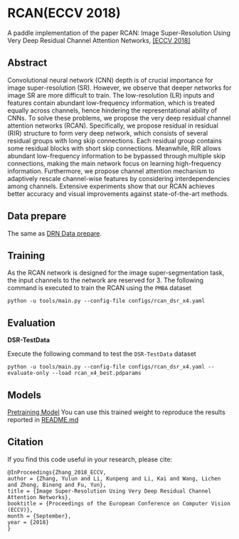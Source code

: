 # RCAN(ECCV 2018)
A paddle implementation of the paper RCAN: Image Super-Resolution Using Very Deep Residual Channel Attention Networks,
[\[ECCV 2018\]](https://openaccess.thecvf.com/content_ECCV_2018/html/Yulun_Zhang_Image_Super-Resolution_Using_ECCV_2018_paper.html)

## Abstract

Convolutional neural network (CNN) depth is of crucial importance for image super-resolution (SR). However, we observe that deeper networks for image SR are more difficult to train. The low-resolution (LR) inputs and features contain abundant low-frequency information, which is treated equally across channels, hence hindering the representational ability of CNNs. To solve these problems, we propose the very deep residual channel attention networks (RCAN). Specifically, we propose residual in residual (RIR) structure to form very deep network, which consists of several residual groups with long skip connections. Each residual group contains some residual blocks with short skip connections. Meanwhile, RIR allows abundant low-frequency information to be bypassed through multiple skip connections, making the main network focus on learning high-frequency information. Furthermore, we propose channel attention mechanism to adaptively rescale channel-wise features by considering interdependencies among channels. Extensive experiments show that our RCAN achieves better accuracy and visual improvements against state-of-the-art methods.

## Data prepare

The same as [DRN Data prepare](docs/en_US/models/DRN.md).

## Training

As the RCAN network is designed for the image super-segmentation task, the input channels to the network are reserved for 3. The following command is executed to train the RCAN using the `PMBA` dataset

```shell
python -u tools/main.py --config-file configs/rcan_dsr_x4.yaml
```

## Evaluation
**DSR-TestData**

Execute the following command to test the `DSR-TestData` dataset
```shell
python -u tools/main.py --config-file configs/rcan_dsr_x4.yaml --evaluate-only --load rcan_x4_best.pdparams
```

## Models

[Pretraining Model](https://aistudio.baidu.com/aistudio/datasetdetail/176907)
You can use this trained weight to reproduce the results reported in [README.md](README.md)


## Citation
If you find this code useful in your research, please cite:
```
@InProceedings{Zhang_2018_ECCV,
author = {Zhang, Yulun and Li, Kunpeng and Li, Kai and Wang, Lichen and Zhong, Bineng and Fu, Yun},
title = {Image Super-Resolution Using Very Deep Residual Channel Attention Networks},
booktitle = {Proceedings of the European Conference on Computer Vision (ECCV)},
month = {September},
year = {2018}
} 
```